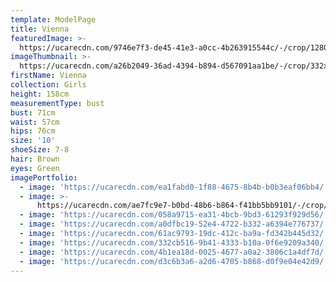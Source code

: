 ```yaml
---
template: ModelPage
title: Vienna
featuredImage: >-
  https://ucarecdn.com/9746e7f3-de45-41e3-a0cc-4b263915544c/-/crop/1280x705/0,76/-/preview/
imageThumbnail: >-
  https://ucarecdn.com/a26b2049-36ad-4394-b894-d567091aa1be/-/crop/332x520/181,142/-/preview/
firstName: Vienna
collection: Girls
height: 158cm
measurementType: bust
bust: 71cm
waist: 57cm
hips: 76cm
size: '10'
shoeSize: 7-8
hair: Brown
eyes: Green
imagePortfolio:
  - image: 'https://ucarecdn.com/ea1fabd0-1f88-4675-8b4b-b0b3eaf06bb4/'
  - image: >-
      https://ucarecdn.com/ae7fc9e7-b0bd-48b6-b864-f41bb5bb9101/-/crop/640x857/0,103/-/preview/
  - image: 'https://ucarecdn.com/058a9715-ea31-4bcb-9bd3-61293f929d56/'
  - image: 'https://ucarecdn.com/a0dfbc19-52e4-4722-b332-a6394e776737/'
  - image: 'https://ucarecdn.com/61ac9793-19dc-412c-ba9a-fd342b445d32/'
  - image: 'https://ucarecdn.com/332cb516-9b41-4333-b10a-0f6e9209a340/'
  - image: 'https://ucarecdn.com/4b1ea18d-0025-4677-a0a2-3806c1a4df7d/'
  - image: 'https://ucarecdn.com/d3c6b3a6-a2d6-4705-b868-d0f9e04e42d9/'
---
```


